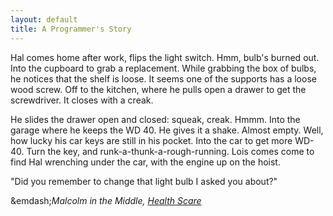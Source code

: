 ```yaml
---
layout: default
title: A Programmer's Story
---
```


Hal comes home after work, flips the light switch. Hmm, bulb's burned out. Into the cupboard to grab a replacement. While grabbing the box of bulbs, he notices that the shelf is loose. It seems one of the supports has a loose wood screw. Off to the kitchen, where he pulls open a drawer to get the screwdriver. It closes with a creak.

He slides the drawer open and closed: squeak, creak. Hmmm. Into the garage where he keeps the WD 40. He gives it a shake. Almost empty. Well, how lucky his car keys are still in his pocket. Into the car to get more WD-40. Turn the key, and runk-a-thunk-a-rough-running. Lois comes come to find Hal wrenching under the car, with the engine up on the hoist.

"Did you remember to change that light bulb I asked you about?"

<span>&emdash;</span>*Malcolm in the Middle, [Health Scare](http://www.imdb.com/title/tt0640340)*
